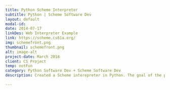 ```yaml
---
title: Python Scheme Interpreter 
subtitle: Python | Scheme Software Dev 
layout: default
modal-id: 
date: 2014-07-17
linkDes: Web Interpreter Example
link: https://scheme.cs61a.org/
img: schemefront.png
thumbnail: schemefront.png
alt: image-alt
project-date: March 2018
client: CS Project
temp: notFun
category: Python Software Dev + Scheme Software Dev 
description: Created a Scheme interepreter in Python. The goal of the project was to create an interpreter that had all the functionality of the web interpreter in the picture and linked below. I learned the intricacies of Python and mastered the syntax of Scheme. Unfortunately the Github is forced to be private because it's a class project; shoot me an email if you have any specific questions!

---
```

